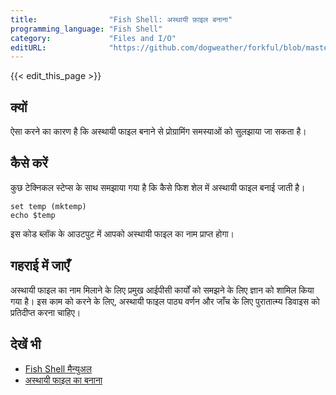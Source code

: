 ```yaml
---
title:                "Fish Shell: अस्थायी फ़ाइल बनाना"
programming_language: "Fish Shell"
category:             "Files and I/O"
editURL:              "https://github.com/dogweather/forkful/blob/master/content/hi/fish-shell/creating-a-temporary-file.md"
---
```


{{< edit_this_page >}}

## क्यों

ऐसा करने का कारण है कि अस्थायी फाइल बनाने से प्रोग्रामिंग समस्याओं को सुलझाया जा सकता है।

## कैसे करें

कुछ टेक्निकल स्टेप्स के साथ समझाया गया है कि कैसे फिश शेल में अस्थायी फाइल बनाई जाती है।

```Fish Shell
set temp (mktemp) 
echo $temp
```
इस कोड ब्लॉक के आउटपुट में आपको अस्थायी फाइल का नाम प्राप्त होगा।

## गहराई में जाएँ

अस्थायी फाइल का नाम मिलाने के लिए प्रमुख आईपीसी कार्यों को समझने के लिए ज्ञान को शामिल किया गया है। इस काम को करने के लिए, अस्थायी फाइल पाठ्य वर्णन और जाँच के लिए पुरातात्म्य डिवाइस को प्रतिदीप्त करना चाहिए।

## देखें भी

- [Fish Shell मैन्युअल]() 
- [अस्थायी फाइल का बनाना]()